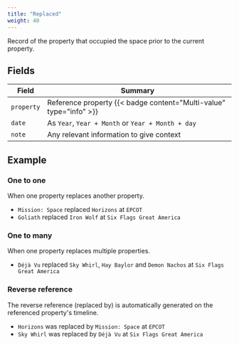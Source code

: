 ```yaml
---
title: "Replaced"
weight: 40
---
```


Record of the property that occupied the space prior to the current property.

## Fields

| Field         | Summary                     		    |
| ------------- | ------------------------------------- |
| `property`   | Reference property {{< badge content="Multi-value" type="info" >}}     |
| `date`   | As `Year`, `Year + Month` or `Year + Month + day`     |
| `note`  	| Any relevant information to give context    |


## Example

### One to one

When one property replaces another property.

* `Mission: Space` replaced `Horizons` at `EPCOT`
* `Goliath` replaced `Iron Wolf` at `Six Flags Great America` 

### One to many

When one property replaces multiple properties.

* `Déjà Vu` replaced `Sky Whirl`, `Hay Baylor` and `Demon Nachos` at `Six Flags Great America`

### Reverse reference

The reverse reference (replaced by) is automatically generated on the referenced property's timeline.

* `Horizons` was replaced by `Mission: Space` at `EPCOT`
* `Sky Whirl` was replaced by `Déjà Vu` at `Six Flags Great America`
